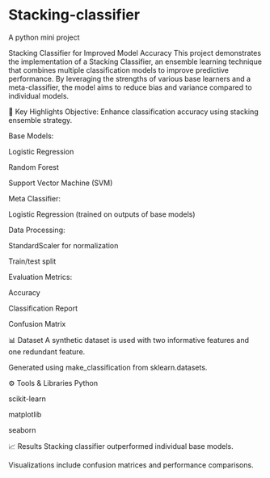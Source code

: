 # Stacking-classifier
A python mini project

Stacking Classifier for Improved Model Accuracy
This project demonstrates the implementation of a Stacking Classifier, an ensemble learning technique that combines multiple classification models to improve predictive performance. By leveraging the strengths of various base learners and a meta-classifier, the model aims to reduce bias and variance compared to individual models.

📌 Key Highlights
Objective: Enhance classification accuracy using stacking ensemble strategy.

Base Models:

Logistic Regression

Random Forest

Support Vector Machine (SVM)

Meta Classifier:

Logistic Regression (trained on outputs of base models)

Data Processing:

StandardScaler for normalization

Train/test split

Evaluation Metrics:

Accuracy

Classification Report

Confusion Matrix

📊 Dataset
A synthetic dataset is used with two informative features and one redundant feature.

Generated using make_classification from sklearn.datasets.

⚙️ Tools & Libraries
Python

scikit-learn

matplotlib

seaborn

📈 Results
Stacking classifier outperformed individual base models.

Visualizations include confusion matrices and performance comparisons.
